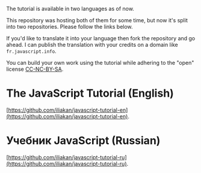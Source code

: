 The tutorial is available in two languages as of now.

This repository was hosting both of them for some time, but now it's split into two repositories. Please follow the links below.

If you'd like to translate it into your language then fork the repository and go ahead. I can publish the translation with your credits on a domain like `fr.javascript.info`. 

You can build your own work using the tutorial while adhering to the "open" license [CC-NC-BY-SA](https://creativecommons.org/licenses/by-nc-sa/4.0/deed).

# The JavaScript Tutorial (English)

[https://github.com/iliakan/javascript-tutorial-en](https://github.com/iliakan/javascript-tutorial-en).

# Учебник JavaScript (Russian)

[https://github.com/iliakan/javascript-tutorial-ru](https://github.com/iliakan/javascript-tutorial-ru).

